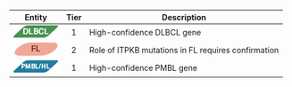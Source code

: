 |Entity|Tier|Description              |
|:----:|:----:|------------------------------|
|![DLBCL](images/icons/DLBCL_tier1.png) | 1 | High-confidence DLBCL gene|
|![FL](images/icons/FL_tier2.png) | 2 | Role of ITPKB mutations in FL requires confirmation|
|![PMBL](images/icons/PMBL_tier1.png) | 1 | High-confidence PMBL gene|
